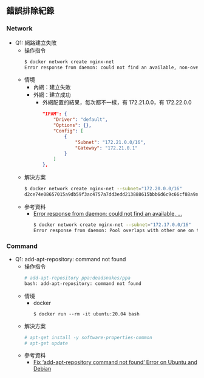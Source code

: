 
## 錯誤排除紀錄
### Network
- Q1: 網路建立失敗
  - 操作指令
    ```bash
    $ docker network create nginx-net
    Error response from daemon: could not find an available, non-overlapping IPv4 address pool among the defaults to assign to the network
    ```
  - 情境
    - 內網：建立失敗
    - 外網：建立成功
      - 外網配置的結果，每次都不一樣，有 172.21.0.0，有 172.22.0.0
        ```json
        "IPAM": {
            "Driver": "default",
            "Options": {},
            "Config": [
                {
                    "Subnet": "172.21.0.0/16",
                    "Gateway": "172.21.0.1"
                }
            ]
        },
        ```
  - 解決方案
    ```bash
    $ docker network create nginx-net --subnet="172.20.0.0/16"
    d2ce74e08657015a9db59f3ac4757a7dd3edd213888615bbb6d6c9c66cf88a9a
    ```
  - 參考資料
    - [Error response from daemon: could not find an available, ...](https://github.com/docker/for-linux/issues/599)
      ```bash
      $ docker network create nginx-net --subnet="172.17.0.0/16"
      Error response from daemon: Pool overlaps with other one on this address space
      ```

### Command
- Q1: add-apt-repository: command not found
  - 操作指令
    ```bash
    # add-apt-repository ppa:deadsnakes/ppa
    bash: add-apt-repository: command not found
    ```
  - 情境
    - docker
      ```
      $ docker run --rm -it ubuntu:20.04 bash
      ```
  - 解決方案
    ```bash
    # apt-get install -y software-properties-common
    # apt-get update
    ```
  - 參考資料
    - [Fix ‘add-apt-repository command not found’ Error on Ubuntu and Debian](https://itsfoss.com/add-apt-repository-command-not-found/)
